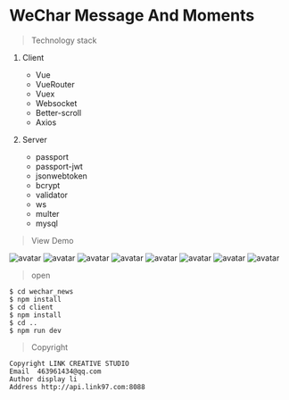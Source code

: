  # WeChar Message And Moments

> Technology stack

1. Client
    - Vue
    - VueRouter
    - Vuex
    - Websocket
    - Better-scroll
    - Axios

2. Server
    - passport
    - passport-jwt
    - jsonwebtoken
    - bcrypt
    - validator
    - ws
    - multer
    - mysql

>  View Demo

![avatar](./source/1.png)
![avatar](./source/3.png)
![avatar](./source/4.png)
![avatar](./source/5.png)
![avatar](./source/6.png)
![avatar](./source/7.png)
![avatar](./source/8.png)
![avatar](./source/10.png)

> open

```
$ cd wechar_news
$ npm install
$ cd client
$ npm install
$ cd ..
$ npm run dev
```

> Copyright

```
Copyright LINK CREATIVE STUDIO
Email  463961434@qq.com
Author display li
Address http://api.link97.com:8088
```
